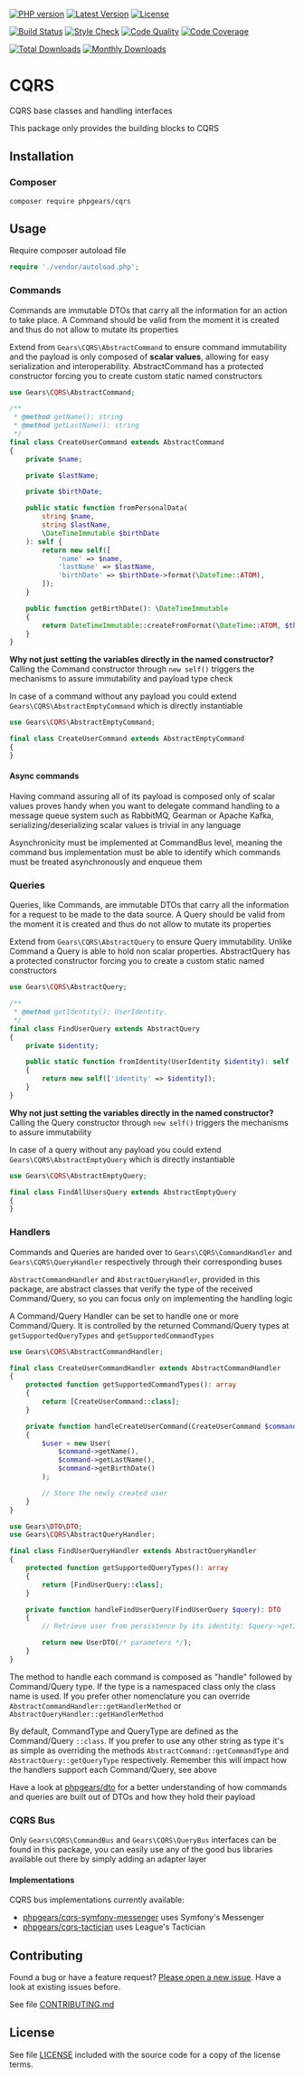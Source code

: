 [![PHP version](https://img.shields.io/badge/PHP-%3E%3D7.1-8892BF.svg?style=flat-square)](http://php.net)
[![Latest Version](https://img.shields.io/packagist/v/phpgears/cqrs.svg?style=flat-square)](https://packagist.org/packages/phpgears/cqrs)
[![License](https://img.shields.io/github/license/phpgears/cqrs.svg?style=flat-square)](https://github.com/phpgears/cqrs/blob/master/LICENSE)

[![Build Status](https://img.shields.io/travis/phpgears/cqrs.svg?style=flat-square)](https://travis-ci.org/phpgears/cqrs)
[![Style Check](https://styleci.io/repos/149037552/shield)](https://styleci.io/repos/149037552)
[![Code Quality](https://img.shields.io/scrutinizer/g/phpgears/cqrs.svg?style=flat-square)](https://scrutinizer-ci.com/g/phpgears/cqrs)
[![Code Coverage](https://img.shields.io/coveralls/phpgears/cqrs.svg?style=flat-square)](https://coveralls.io/github/phpgears/cqrs)

[![Total Downloads](https://img.shields.io/packagist/dt/phpgears/cqrs.svg?style=flat-square)](https://packagist.org/packages/phpgears/cqrs/stats)
[![Monthly Downloads](https://img.shields.io/packagist/dm/phpgears/cqrs.svg?style=flat-square)](https://packagist.org/packages/phpgears/cqrs/stats)

# CQRS

CQRS base classes and handling interfaces

This package only provides the building blocks to CQRS

## Installation

### Composer

```
composer require phpgears/cqrs
```

## Usage

Require composer autoload file

```php
require './vendor/autoload.php';
```

### Commands

Commands are immutable DTOs that carry all the information for an action to take place. A Command should be valid from the moment it is created and thus do not allow to mutate its properties

Extend from `Gears\CQRS\AbstractCommand` to ensure command immutability and the payload is only composed of **scalar values**, allowing for easy serialization and interoperability. AbstractCommand has a protected constructor forcing you to create custom static named constructors

```php
use Gears\CQRS\AbstractCommand;

/**
 * @method getName(): string
 * @method getLastName(): string
 */
final class CreateUserCommand extends AbstractCommand
{
    private $name;

    private $lastName;

    private $birthDate;

    public static function fromPersonalData(
        string $name,
        string $lastName,
        \DateTimeImmutable $birthDate
    ): self {
        return new self([
            'name' => $name,
            'lastName' => $lastName,
            'birthDate' => $birthDate->format(\DateTime::ATOM),
        ]);
    }

    public function getBirthDate(): \DateTimeImmutable
    {
        return DateTimeImmutable::createFromFormat(\DateTime::ATOM, $this->birthDate);
    }
}
```

**Why not just setting the variables directly in the named constructor?** Calling the Command constructor through `new self()` triggers the mechanisms to assure immutability and payload type check

In case of a command without any payload you could extend `Gears\CQRS\AbstractEmptyCommand` which is directly instantiable

```php
use Gears\CQRS\AbstractEmptyCommand;

final class CreateUserCommand extends AbstractEmptyCommand
{
}
```

#### Async commands

Having command assuring all of its payload is composed only of scalar values proves handy when you want to delegate command handling to a message queue system such as RabbitMQ, Gearman or Apache Kafka, serializing/deserializing scalar values is trivial in any language

Asynchronicity must be implemented at CommandBus level, meaning the command bus implementation must be able to identify which commands must be treated asynchronously and enqueue them

### Queries

Queries, like Commands, are immutable DTOs that carry all the information for a request to be made to the data source. A Query should be valid from the moment it is created and thus do not allow to mutate its properties
 
Extend from `Gears\CQRS\AbstractQuery` to ensure Query immutability. Unlike Command a Query is able to hold non scalar properties. AbstractQuery has a protected constructor forcing you to create a custom static named constructors

```php
use Gears\CQRS\AbstractQuery;

/**
 * @method getIdentity(): UserIdentity.
 */
final class FindUserQuery extends AbstractQuery
{
    private $identity;

    public static function fromIdentity(UserIdentity $identity): self 
    {
        return new self(['identity' => $identity]);
    }
}
```

**Why not just setting the variables directly in the named constructor?** Calling the Query constructor through `new self()` triggers the mechanisms to assure immutability

In case of a query without any payload you could extend `Gears\CQRS\AbstractEmptyQuery` which is directly instantiable

```php
use Gears\CQRS\AbstractEmptyQuery;

final class FindAllUsersQuery extends AbstractEmptyQuery
{
}
```

### Handlers

Commands and Queries are handed over to `Gears\CQRS\CommandHandler` and `Gears\CQRS\QueryHandler` respectively through their corresponding buses

`AbstractCommandHandler` and `AbstractQueryHandler`, provided in this package, are abstract classes that verify the type of the received Command/Query, so you can focus only on implementing the handling logic

A Command/Query Handler can be set to handle one or more Command/Query. It is controlled by the returned Command/Query types at `getSupportedQueryTypes` and `getSupportedCommandTypes`

```php
use Gears\CQRS\AbstractCommandHandler;

final class CreateUserCommandHandler extends AbstractCommandHandler
{
    protected function getSupportedCommandTypes(): array
    {
        return [CreateUserCommand::class];
    }

    private function handleCreateUserCommand(CreateUserCommand $command): void
    {
        $user = new User(
            $command->getName(),
            $command->getLastName(),
            $command->getBirthDate()
        );

        // Store the newly created user
    }
}
```

```php
use Gears\DTO\DTO;
use Gears\CQRS\AbstractQueryHandler;

final class FindUserQueryHandler extends AbstractQueryHandler
{
    protected function getSupportedQueryTypes(): array
    {
        return [FindUserQuery::class];
    }

    private function handleFindUserQuery(FindUserQuery $query): DTO
    {
        // Retrieve user from persistence by its identity: $query->getIdentity()

        return new UserDTO(/* parameters */);
    }
}
```

The method to handle each command is composed as "handle" followed by Command/Query type. If the type is a namespaced class only the class name is used. If you prefer other nomenclature you can override ` AbstractCommandHandler::getHandlerMethod` or `AbstractQueryHandler::getHandlerMethod`

By default, CommandType and QueryType are defined as the Command/Query `::class`. If you prefer to use any other string as type it's as simple as overriding the methods `AbstractCommand::getCommandType` and `AbstractQuery::getQueryType` respectively. Remember this will impact how the handlers support each Command/Query, see above

Have a look at [phpgears/dto](https://github.com/phpgears/dto) for a better understanding of how commands and queries are built out of DTOs and how they hold their payload

### CQRS Bus

Only `Gears\CQRS\CommandBus` and `Gears\CQRS\QueryBus` interfaces can be found in this package, you can easily use any of the good bus libraries available out there by simply adding an adapter layer

#### Implementations

CQRS bus implementations currently available:

* [phpgears/cqrs-symfony-messenger](https://github.com/phpgears/cqrs-symfony-messenger) uses Symfony's Messenger
* [phpgears/cqrs-tactician](https://github.com/phpgears/cqrs-tactician) uses League's Tactician

## Contributing

Found a bug or have a feature request? [Please open a new issue](https://github.com/phpgears/cqrs/issues). Have a look at existing issues before.

See file [CONTRIBUTING.md](https://github.com/phpgears/cqrs/blob/master/CONTRIBUTING.md)

## License

See file [LICENSE](https://github.com/phpgears/cqrs/blob/master/LICENSE) included with the source code for a copy of the license terms.
